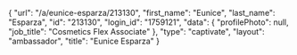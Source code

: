 {
    "url": "\/a\/eunice-esparza\/213130",
    "first_name": "Eunice",
    "last_name": "Esparza",
    "id": "213130",
    "login_id": "1759121",
    "data": {
        "profilePhoto": null,
        "job_title": "Cosmetics Flex Associate"
    },
    "type": "captivate",
    "layout": "ambassador",
    "title": "Eunice Esparza"
}